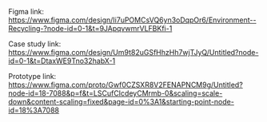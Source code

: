 Figma link: https://www.figma.com/design/Ii7uPOMCsVQ6yn3oDqpOr6/Environment--Recycling-?node-id=0-1&t=9JApqvwmrVLFBKfi-1

Case study link: https://www.figma.com/design/Um9t82uGSfHhzHh7wjTJyQ/Untitled?node-id=0-1&t=DtaxWE9Tno32habX-1

Prototype link: https://www.figma.com/proto/Gwf0CZSXR8V2FENAPNCM9g/Untitled?node-id=18-7088&p=f&t=LSCufCIcdeyCMrmb-0&scaling=scale-down&content-scaling=fixed&page-id=0%3A1&starting-point-node-id=18%3A7088

